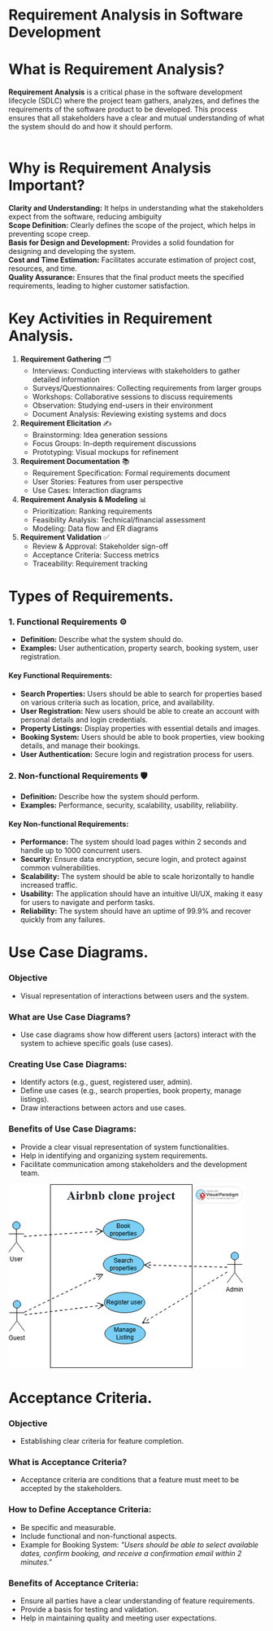 # Requirement Analysis in Software Development

# What is Requirement Analysis?
<strong>Requirement Analysis</strong> is a critical phase in the software development lifecycle (SDLC) where the project team gathers, analyzes, and defines the requirements of the software product to be developed. This process ensures that all stakeholders have a clear and mutual understanding of what the system should do and how it should perform.<br /><br />
# Why is Requirement Analysis Important?
<strong>Clarity and Understanding:</strong>  It helps in understanding what the stakeholders expect from the software, reducing ambiguity<br />
<strong>Scope Definition:</strong>  Clearly defines the scope of the project, which helps in preventing scope creep.<br />
<strong>Basis for Design and Development:</strong>  Provides a solid foundation for designing and developing the system.<br />
<strong>Cost and Time Estimation:</strong>  Facilitates accurate estimation of project cost, resources, and time.<br />
<strong>Quality Assurance:</strong>  Ensures that the final product meets the specified requirements, leading to higher customer satisfaction.
# Key Activities in Requirement Analysis.
<ol>
  <li>
    <strong>Requirement Gathering</strong> 🗂️
    <ul>
      <li>Interviews: Conducting interviews with stakeholders to gather detailed information</li>
      <li>Surveys/Questionnaires: Collecting requirements from larger groups</li>
      <li>Workshops: Collaborative sessions to discuss requirements</li>
      <li>Observation: Studying end-users in their environment</li>
      <li>Document Analysis: Reviewing existing systems and docs</li>
    </ul>
  </li>

  <li>
    <strong>Requirement Elicitation</strong> ✍️
    <ul>
      <li>Brainstorming: Idea generation sessions</li>
      <li>Focus Groups: In-depth requirement discussions</li>
      <li>Prototyping: Visual mockups for refinement</li>
    </ul>
  </li>

  <li>
    <strong>Requirement Documentation</strong> 📚
    <ul>
      <li>Requirement Specification: Formal requirements document</li>
      <li>User Stories: Features from user perspective</li>
      <li>Use Cases: Interaction diagrams</li>
    </ul>
  </li>

  <li>
    <strong>Requirement Analysis & Modeling</strong> 📊
    <ul>
      <li>Prioritization: Ranking requirements</li>
      <li>Feasibility Analysis: Technical/financial assessment</li>
      <li>Modeling: Data flow and ER diagrams</li>
    </ul>
  </li>

  <li>
    <strong>Requirement Validation</strong> ✅
    <ul>
      <li>Review & Approval: Stakeholder sign-off</li>
      <li>Acceptance Criteria: Success metrics</li>
      <li>Traceability: Requirement tracking</li>
    </ul>
  </li>
</ol>

# Types of Requirements.
<h3>1. Functional Requirements ⚙️</h3>
<ul>
  <li><strong>Definition:</strong> Describe what the system should do.</li>
  <li><strong>Examples:</strong> User authentication, property search, booking system, user registration.</li>
</ul>

<h4>Key Functional Requirements:</h4>
<ul>
  <li><strong>Search Properties:</strong> Users should be able to search for properties based on various criteria such as location, price, and availability.</li>
  <li><strong>User Registration:</strong> New users should be able to create an account with personal details and login credentials.</li>
  <li><strong>Property Listings:</strong> Display properties with essential details and images.</li>
  <li><strong>Booking System:</strong> Users should be able to book properties, view booking details, and manage their bookings.</li>
  <li><strong>User Authentication:</strong> Secure login and registration process for users.</li>
</ul>

<h3>2. Non-functional Requirements 🛡️</h3>
<ul>
  <li><strong>Definition:</strong> Describe how the system should perform.</li>
  <li><strong>Examples:</strong> Performance, security, scalability, usability, reliability.</li>
</ul>

<h4>Key Non-functional Requirements:</h4>
<ul>
  <li><strong>Performance:</strong> The system should load pages within 2 seconds and handle up to 1000 concurrent users.</li>
  <li><strong>Security:</strong> Ensure data encryption, secure login, and protect against common vulnerabilities.</li>
  <li><strong>Scalability:</strong> The system should be able to scale horizontally to handle increased traffic.</li>
  <li><strong>Usability:</strong> The application should have an intuitive UI/UX, making it easy for users to navigate and perform tasks.</li>
  <li><strong>Reliability:</strong> The system should have an uptime of 99.9% and recover quickly from any failures.</li>
</ul>

# Use Case Diagrams.
<h3>Objective</h3>
<ul>
  <li>Visual representation of interactions between users and the system.</li>
</ul>

<h3>What are Use Case Diagrams?</h3>
<ul>
  <li>Use case diagrams show how different users (actors) interact with the system to achieve specific goals (use cases).</li>
</ul>

<h3>Creating Use Case Diagrams:</h3>
<ul>
  <li>Identify actors (e.g., guest, registered user, admin).</li>
  <li>Define use cases (e.g., search properties, book property, manage listings).</li>
  <li>Draw interactions between actors and use cases.</li>
</ul>

<h3>Benefits of Use Case Diagrams:</h3>
<ul>
  <li>Provide a clear visual representation of system functionalities.</li>
  <li>Help in identifying and organizing system requirements.</li>
  <li>Facilitate communication among stakeholders and the development team.</li>
</ul>
<img src="/alx-booking-uc.png" alt="use case diagraM" />

# Acceptance Criteria.

<h3>Objective</h3>
<ul>
  <li>Establishing clear criteria for feature completion.</li>
</ul>

<h3>What is Acceptance Criteria?</h3>
<ul>
  <li>Acceptance criteria are conditions that a feature must meet to be accepted by the stakeholders.</li>
</ul>

<h3>How to Define Acceptance Criteria:</h3>
<ul>
  <li>Be specific and measurable.</li>
  <li>Include functional and non-functional aspects.</li>
  <li>Example for Booking System: <em>"Users should be able to select available dates, confirm booking, and receive a confirmation email within 2 minutes."</em></li>
</ul>

<h3>Benefits of Acceptance Criteria:</h3>
<ul>
  <li>Ensure all parties have a clear understanding of feature requirements.</li>
  <li>Provide a basis for testing and validation.</li>
  <li>Help in maintaining quality and meeting user expectations.</li>
</ul>
